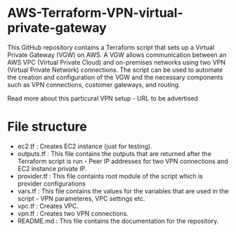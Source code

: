 # AWS-Terraform-VPN-virtual-private-gateway

This GitHub repository contains a Terraform script that sets up a Virtual Private Gateway (VGW) on AWS. A VGW allows communication between an AWS VPC (Virtual Private Cloud) and on-premises networks using two VPN (Virtual Private Network) connections. The script can be used to automate the creation and configuration of the VGW and the necessary components such as VPN connections, customer gateways, and routing.

Read more about this particural VPN setup - URL to be advertised

# File structure
- ec2.tf : Creates EC2 instance (just for testing).
- outputs.tf : This file contains the outputs that are returned after the Terraform script is run - Peer IP addresses for two VPN connections and EC2 instance private IP.
- provider.tf : This file containts root module of the script which is provider configurations
- vars.tf : This file contains the values for the variables that are used in the script - VPN parameteres, VPC settings etc.
- vpc.tf : Creates VPC.
- vpn.tf : Creates two VPN connections.
- README.md : This file contains the documentation for the repository.
